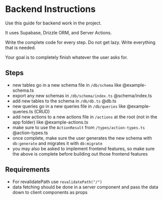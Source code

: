 # Backend Instructions

Use this guide for backend work in the project.

It uses Supabase, Drizzle ORM, and Server Actions.

Write the complete code for every step. Do not get lazy. Write everything that is needed.

Your goal is to completely finish whatever the user asks for.

## Steps

- new tables go in a new schema file in `/db/schema` like @example-schema.ts
- export any new schemas in `/db/schema/index.ts` @schema/index.ts
- add new tables to the schema in `/db/db.ts` @db.ts
- new queries go in a new queries file in `/db/queries` like @example-queries.ts (CRUD)
- add new actions to a new actions file in `/actions` at the root (not in the app folder) like @example-actions.ts
- make sure to use the `ActionResult` from `/types/action-types.ts` @action-types.ts
- once complete, make sure the user generates the new schema with `db:generate` and migrates it with `db:migrate`
- you may also be asked to implement frontend features, so make sure the above is complete before building out those frontend features

## Requirements

- For revalidatePath use `revalidatePath("/")`
- data fetching should be done in a server component and pass the data down to client components as props
